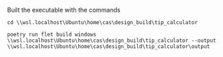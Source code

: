 Built the executable with the commands

`cd \\wsl.localhost\Ubuntu\home\cas\design_build\tip_calculator`

`poetry run flet build windows \\wsl.localhost\Ubuntu\home\cas\design_build\tip_calculator --output \\wsl.localhost\Ubuntu\home\cas\design_build\tip_calculator\output`